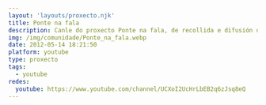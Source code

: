```yaml
---
layout: 'layouts/proxecto.njk'
title: Ponte na fala
description: Canle do proxecto Ponte na fala, de recollida e difusión de tradición oral no Concello de Ponteceso
img: /img/comunidade/Ponte_na_fala.webp
date: 2012-05-14 18:21:50
platform: youtube
type: proxecto
tags:
  - youtube
redes:
  youtube: https://www.youtube.com/channel/UCXoI2UcHrLbEB2q6zJsq8eQ
---
```

